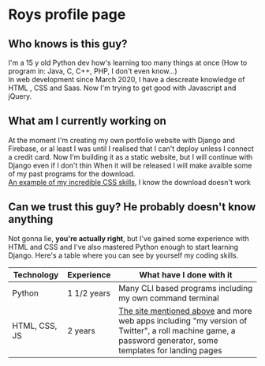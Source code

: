 # Roys profile page

## Who knows is this guy?

I'm a 15 y old Python dev how's learning too many things at once (How to program in: Java, C, C++, PHP, I don't even know...)  
In web development since March 2020, I have a descreate knowledge of HTML , CSS and Saas. Now I'm trying to get good with Javascript and jQuery.  

## What am I currently working on

At the moment I'm creating my own portfolio website with Django and Firebase, or al least I was until I realised that I can't deploy unless I connect a credit card.
Now I'm building it as a static website, but I will continue with Django even if I don't thin
When it will be released I will make avaible some of my past programs for the download.  
[An example of my incredible CSS skills](https://shopdeepsound.web.app), I know the download doesn't work

## Can we trust this guy? He probably doesn't know anything

Not gonna lie, __you're actually right__, but I've gained some experience with HTML and CSS and I've also mastered Python enough to start learning Django. Here's a 
table where you can see by yourself my coding skills.

Technology | Experience | What have I done with it
------------ | ------------ | ------------
Python | 1 1/2 years | Many CLI based programs including my own command terminal
HTML, CSS, JS | 2 years | [The site mentioned above](https://shopdeepsound.web.app) and more web apps including "my version of Twitter", a roll machine game, a password generator, some templates for landing pages

<!---
R0ysM/R0ysM is a ✨ special ✨ repository because its `README.md` (this file) appears on your GitHub profile.
You can click the Preview link to take a look at your changes.
--->
